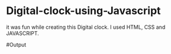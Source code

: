 # Digital-clock-using-Javascript

it was fun while creating this Digital clock. I used HTML, CSS and JAVASCRIPT.

#Output 
